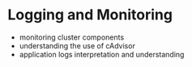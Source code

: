 # Logging and Monitoring

- monitoring cluster components
- understanding the use of cAdvisor
- application logs interpretation and understanding